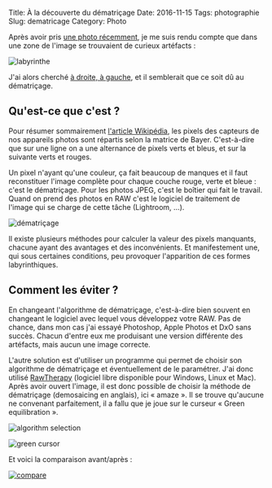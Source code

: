 Title:      À la découverte du dématriçage
Date:       2016-11-15
Tags:       photographie
Slug:       dematricage
Category:   Photo


Après avoir pris [une photo récemment][1], je me suis rendu compte que dans une zone de l'image se trouvaient de curieux artéfacts :

![labyrinthe](https://i.stack.imgur.com/hiAqb.png)

J'ai alors cherché [à droite, à gauche][2], et il semblerait que ce soit dû au dématriçage.

## Qu'est-ce que c'est ?

Pour résumer sommairement [l'article Wikipédia][3], les pixels des capteurs de nos appareils photos sont répartis selon la matrice de Bayer. C'est-à-dire que sur une ligne on a une alternance de pixels verts et bleus, et sur la suivante verts et rouges.

Un pixel n'ayant qu'une couleur, ça fait beaucoup de manques et il faut reconstituer l'image complète pour chaque couche rouge, verte et bleue : c'est le dématriçage. Pour les photos JPEG, c'est le boîtier qui fait le travail. Quand on prend des photos en RAW c'est le logiciel de traitement de l'image qui se charge de cette tâche (Lightroom, …).

![dématriçage](https://upload.wikimedia.org/wikipedia/commons/thumb/7/77/Algorithme_de_dématricage.svg/236px-Algorithme_de_dématricage.svg.png)

Il existe plusieurs méthodes pour calculer la valeur des pixels manquants, chacune ayant des avantages et des inconvénients. Et manifestement une, qui sous certaines conditions, peu provoquer l'apparition de ces formes labyrinthiques.

## Comment les éviter ?

En changeant l'algorithme de dématriçage, c'est-à-dire bien souvent en changeant le logiciel avec lequel vous développez votre RAW. Pas de chance, dans mon cas j'ai essayé Photoshop, Apple Photos et DxO sans succès. Chacun d'entre eux me produisant une version différente des artéfacts, mais aucun une image correcte. 

L'autre solution est d'utiliser un programme qui permet de choisir son algorithme de dématriçage et éventuellement de le paramétrer. J'ai donc utilisé [RawTherapy][4] (logiciel libre disponible pour Windows, Linux et Mac). Après avoir ouvert l'image, il est donc possible de choisir la méthode de dématriçage (demosaicing en anglais), ici « amaze ». Il se trouve qu'aucune ne convenant parfaitement, il a fallu que je joue sur le curseur « Green equilibration ».

![algorithm selection](https://pix.gregseth.net/582b849f.png)

![green cursor](https://pix.gregseth.net/582b84c6.png)

Et voici la comparaison avant/après :

[![compare](https://pix.gregseth.net/582b842b.png)][5]


  [1]: https://www.flickr.com/photos/gregseth/30943721475/
  [2]: http://photo.stackexchange.com/questions/84507/strange-pattern-in-picture 
  [3]: https://fr.wikipedia.org/wiki/D%C3%A9matri%C3%A7age
  [4]: http://rawtherapee.com/
  [5]: https://pix.gregseth.net/0/582b842b.png

